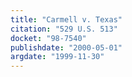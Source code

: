 ```yaml
---
title: "Carmell v. Texas"
citation: "529 U.S. 513"
docket: "98-7540"
publishdate: "2000-05-01"
argdate: "1999-11-30"
---
```

